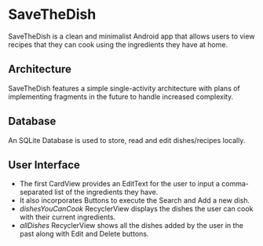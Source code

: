 # SaveTheDish

SaveTheDish is a clean and minimalist Android app that allows users to view recipes that they can cook using the ingredients they have at home.

## Architecture

SaveTheDish features a simple single-activity architecture with plans of implementing fragments in the future to handle increased complexity.

## Database

An SQLite Database is used to store, read and edit dishes/recipes locally.


## User Interface

* The first CardView provides an EditText for the user to input a comma-separated list of the ingredients they have.
* It also incorporates Buttons to execute the Search and Add a new dish.
* _dishesYouCanCook_ RecyclerView displays the dishes the user can cook with their current ingredients.
* _allDishes_ RecyclerView shows all the dishes added by the user in the past along with Edit and Delete buttons.
